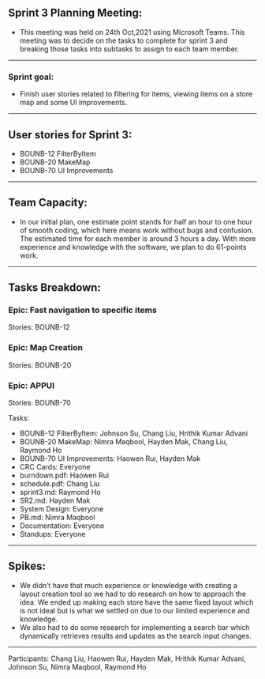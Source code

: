## Sprint 3 Planning Meeting: 

 - This meeting was held on 24th Oct,2021 using Microsoft Teams. This meeting was to decide on the tasks to complete for sprint 3 and breaking those tasks into subtasks to assign to each team member.

---

### Sprint goal:
 - Finish user stories related to filtering for items, viewing items on a store map and some UI improvements.

---

## User stories for Sprint 3:
- BOUNB-12 FilterByItem
- BOUNB-20 MakeMap
- BOUNB-70 UI Improvements

---

## Team Capacity:
 - In our initial plan, one estimate point stands for half an hour to one hour of smooth coding, which here means work without bugs and confusion. The estimated time for each member is around 3 hours a day. With more experience and knowledge with the software, we plan to do 61-points work. 

---

## Tasks Breakdown:

### Epic: Fast navigation to specific items

Stories: BOUNB-12

### Epic: Map Creation

Stories: BOUNB-20

### Epic: APPUI

Stories: BOUNB-70

Tasks:
 - BOUNB-12 FilterByItem: Johnson Su, Chang Liu, Hrithik Kumar Advani
 - BOUNB-20 MakeMap: Nimra Maqbool, Hayden Mak, Chang Liu, Raymond Ho
 - BOUNB-70 UI Improvements: Haowen Rui, Hayden Mak
 - CRC Cards: Everyone
 - burndown.pdf: Haowen Rui
 - schedule.pdf: Chang Liu
 - sprint3.md: Raymond Ho
 - SR2.md: Hayden Mak
 - System Design: Everyone
 - PB.md: Nimra Maqbool
 - Documentation: Everyone
 - Standups: Everyone

---

## Spikes:
 - We didn’t have that much experience or knowledge with creating a layout creation tool so we had to do research on how to approach the idea. We ended up making each store have the same fixed layout which is not ideal but is what we settled on due to our limited experience and knowledge.
 - We also had to do some research for implementing a search bar which dynamically retrieves results and updates as the search input changes.

---

Participants: 
Chang Liu, Haowen Rui, Hayden Mak, Hrithik Kumar Advani, Johnson Su, Nimra Maqbool, Raymond Ho

